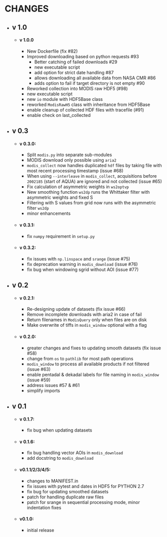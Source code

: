 # CHANGES

- ## v 1.0
  - #### v 1.0.0
    - New Dockerfile (fix #82)
    - Improved downloading based on python requests #93
      - Better catching of failed downloads #29
      - new executable script
      - add option for strict date handling #87
      - allows downloading all available data from NASA CMR #86
      - adds option to fail if target directory is not empty #90
    - Reworked collection into MODIS raw HDF5 (#98)
     - new executable script
     - new `io` module with HDF5Base class
     - reworked `ModisRawH5` class with inheritance from HDF5Base
     - enable cleanup of collected HDF files with tracefile (#91)
     - enable check on last_collected

- ## v 0.3
  - #### v 0.3.0:
    - Split `modis.py` into separate sub-modules
    - MODIS download only possible using `aria2`
    - `modis_collect` now handles duplicated `hdf` files by taking file with most recent processing timestamp (issue #68)
    - When using `--interleave` in `modis_collect`, acquisitions before `2002185` (start of AQUA) are ignored and not collected (issue #65)
    - Fix calculation of asymmetric weights in `ws2optvp`
    - New smoothing function `ws2dp` runs the Whittaker filter with asymmetric weights and fixed S
    - Filtering with S values from grid now runs with the asymmetric filter `ws2dp`
    - minor enhancements

  - #### v 0.3.1:
    - fix `numpy` requirement in `setup.py`
  - #### v 0.3.2:
      - fix issues with `np.linspace` and `srange` (issue #75)
      - fix deprecation warning in `modis_download` (issue #76)
      - fix bug when windowing sgrid without AOI (issue #77)

- ## v 0.2
  - #### v 0.2.1:
    - Re-designing update of datasets (fix issue #66)
    - Remove incomplete downloads with aria2 in case of fail
    - Return filenames in `ModisQuery` only when files are on disk
    - Make overwrite of tiffs in `modis_window` optional with a flag
  - #### v 0.2.0:
    - greater changes and fixes to updating smooth datasets (fix issue #58)
    - change from `os` to `pathlib` for most path operations
    - `modis_window` to process all available products if not filtered (issue #63)
    - enable pentadal & dekadal labels for file naming in `modis_window` (issue #59)
    - address issues #57 & #61
    - simplify imports


- ## v 0.1
  - #### v 0.1.7:
    - fix bug when updating datasets
  - #### v 0.1.6:
    - fix bug handling vector AOIs in `modis_download`
    - add docstring to `modis_download`

  - #### v0.1.1/2/3/4/5:
    - changes to MANIFEST.in
    - fix issues with pytest and dates in HDF5 for PYTHON 2.7
    - fix bug for updating smoothed datasets
    - patch for handling duplicate raw files
    - patch for srange in sequential processing mode, minor indentation fixes

  - #### v0.1.0:
    - initial release

